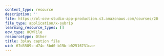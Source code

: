 ```yaml
---
content_type: resource
description: ''
file: https://ol-ocw-studio-app-production.s3.amazonaws.com/courses/20-219-becoming-the-next-bill-nye-writing-and-hosting-the-educational-show-january-iap-2015/67d3589cd74c5bd0b15bb02516731cae_C-xZ_Lm7eNY.vtt
file_type: application/x-subrip
learning_resource_types: []
ocw_type: OCWFile
resourcetype: Other
title: 3play caption file
uid: 67d3589c-d74c-5bd0-b15b-b02516731cae
---
```

